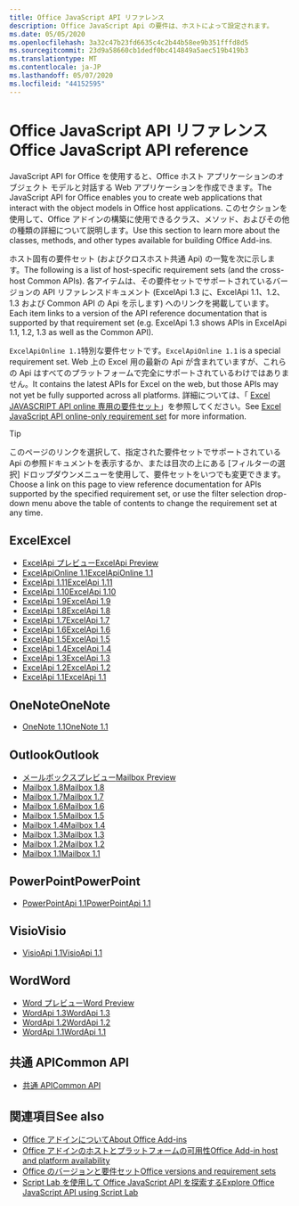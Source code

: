 ```yaml
---
title: Office JavaScript API リファレンス
description: Office JavaScript Api の要件は、ホストによって設定されます。
ms.date: 05/05/2020
ms.openlocfilehash: 3a32c47b23fd6635c4c2b44b58ee9b351fffd8d5
ms.sourcegitcommit: 23d9a58660cb1dedf0bc414849a5aec519b419b3
ms.translationtype: MT
ms.contentlocale: ja-JP
ms.lasthandoff: 05/07/2020
ms.locfileid: "44152595"
---
```

# <a name="office-javascript-api-reference"></a><span data-ttu-id="fcac1-103">Office JavaScript API リファレンス</span><span class="sxs-lookup"><span data-stu-id="fcac1-103">Office JavaScript API reference</span></span>

<span data-ttu-id="fcac1-104">JavaScript API for Office を使用すると、Office ホスト アプリケーションのオブジェクト モデルと対話する Web アプリケーションを作成できます。</span><span class="sxs-lookup"><span data-stu-id="fcac1-104">The JavaScript API for Office enables you to create web applications that interact with the object models in Office host applications.</span></span> <span data-ttu-id="fcac1-105">このセクションを使用して、Office アドインの構築に使用できるクラス、メソッド、およびその他の種類の詳細について説明します。</span><span class="sxs-lookup"><span data-stu-id="fcac1-105">Use this section to learn more about the classes, methods, and other types available for building Office Add-ins.</span></span>

<span data-ttu-id="fcac1-106">ホスト固有の要件セット (およびクロスホスト共通 Api) の一覧を次に示します。</span><span class="sxs-lookup"><span data-stu-id="fcac1-106">The following is a list of host-specific requirement sets (and the cross-host Common APIs).</span></span> <span data-ttu-id="fcac1-107">各アイテムは、その要件セットでサポートされているバージョンの API リファレンスドキュメント (ExcelApi 1.3 に、ExcelApi 1.1、1.2、1.3 および Common API の Api を示します) へのリンクを掲載しています。</span><span class="sxs-lookup"><span data-stu-id="fcac1-107">Each item links to a version of the API reference documentation that is supported by that requirement set (e.g. ExcelApi 1.3 shows APIs in ExcelApi 1.1, 1.2, 1.3 as well as the Common API).</span></span>

<span data-ttu-id="fcac1-108">`ExcelApiOnline 1.1`特別な要件セットです。</span><span class="sxs-lookup"><span data-stu-id="fcac1-108">`ExcelApiOnline 1.1` is a special requirement set.</span></span> <span data-ttu-id="fcac1-109">Web 上の Excel 用の最新の Api が含まれていますが、これらの Api はすべてのプラットフォームで完全にサポートされているわけではありません。</span><span class="sxs-lookup"><span data-stu-id="fcac1-109">It contains the latest APIs for Excel on the web, but those APIs may not yet be fully supported across all platforms.</span></span> <span data-ttu-id="fcac1-110">詳細については、「 [Excel JAVASCRIPT API online 専用の要件セット](/office/dev/add-ins/reference/requirement-sets/excel-api-online-requirement-set)」を参照してください。</span><span class="sxs-lookup"><span data-stu-id="fcac1-110">See [Excel JavaScript API online-only requirement set](/office/dev/add-ins/reference/requirement-sets/excel-api-online-requirement-set) for more information.</span></span>

> [!TIP]
> <span data-ttu-id="fcac1-111">このページのリンクを選択して、指定された要件セットでサポートされている Api の参照ドキュメントを表示するか、または目次の上にある [フィルターの選択] ドロップダウンメニューを使用して、要件セットをいつでも変更できます。</span><span class="sxs-lookup"><span data-stu-id="fcac1-111">Choose a link on this page to view reference documentation for APIs supported by the specified requirement set, or use the filter selection drop-down menu above the table of contents to change the requirement set at any time.</span></span>

## <a name="excel"></a><span data-ttu-id="fcac1-112">Excel</span><span class="sxs-lookup"><span data-stu-id="fcac1-112">Excel</span></span>

- [<span data-ttu-id="fcac1-113">ExcelApi プレビュー</span><span class="sxs-lookup"><span data-stu-id="fcac1-113">ExcelApi Preview</span></span>](/javascript/api/excel?view=excel-js-preview)
- [<span data-ttu-id="fcac1-114">ExcelApiOnline 1.1</span><span class="sxs-lookup"><span data-stu-id="fcac1-114">ExcelApiOnline 1.1</span></span>](/javascript/api/excel?view=excel-js-online)
- [<span data-ttu-id="fcac1-115">ExcelApi 1.11</span><span class="sxs-lookup"><span data-stu-id="fcac1-115">ExcelApi 1.11</span></span>](/javascript/api/excel?view=excel-js-1.11)
- [<span data-ttu-id="fcac1-116">ExcelApi 1.10</span><span class="sxs-lookup"><span data-stu-id="fcac1-116">ExcelApi 1.10</span></span>](/javascript/api/excel?view=excel-js-1.10)
- [<span data-ttu-id="fcac1-117">ExcelApi 1.9</span><span class="sxs-lookup"><span data-stu-id="fcac1-117">ExcelApi 1.9</span></span>](/javascript/api/excel?view=excel-js-1.9)
- [<span data-ttu-id="fcac1-118">ExcelApi 1.8</span><span class="sxs-lookup"><span data-stu-id="fcac1-118">ExcelApi 1.8</span></span>](/javascript/api/excel?view=excel-js-1.8)
- [<span data-ttu-id="fcac1-119">ExcelApi 1.7</span><span class="sxs-lookup"><span data-stu-id="fcac1-119">ExcelApi 1.7</span></span>](/javascript/api/excel?view=excel-js-1.7)
- [<span data-ttu-id="fcac1-120">ExcelApi 1.6</span><span class="sxs-lookup"><span data-stu-id="fcac1-120">ExcelApi 1.6</span></span>](/javascript/api/excel?view=excel-js-1.6)
- [<span data-ttu-id="fcac1-121">ExcelApi 1.5</span><span class="sxs-lookup"><span data-stu-id="fcac1-121">ExcelApi 1.5</span></span>](/javascript/api/excel?view=excel-js-1.5)
- [<span data-ttu-id="fcac1-122">ExcelApi 1.4</span><span class="sxs-lookup"><span data-stu-id="fcac1-122">ExcelApi 1.4</span></span>](/javascript/api/excel?view=excel-js-1.4)
- [<span data-ttu-id="fcac1-123">ExcelApi 1.3</span><span class="sxs-lookup"><span data-stu-id="fcac1-123">ExcelApi 1.3</span></span>](/javascript/api/excel?view=excel-js-1.3)
- [<span data-ttu-id="fcac1-124">ExcelApi 1.2</span><span class="sxs-lookup"><span data-stu-id="fcac1-124">ExcelApi 1.2</span></span>](/javascript/api/excel?view=excel-js-1.2)
- [<span data-ttu-id="fcac1-125">ExcelApi 1.1</span><span class="sxs-lookup"><span data-stu-id="fcac1-125">ExcelApi 1.1</span></span>](/javascript/api/excel?view=excel-js-1.1)

## <a name="onenote"></a><span data-ttu-id="fcac1-126">OneNote</span><span class="sxs-lookup"><span data-stu-id="fcac1-126">OneNote</span></span>

- [<span data-ttu-id="fcac1-127">OneNote 1.1</span><span class="sxs-lookup"><span data-stu-id="fcac1-127">OneNote 1.1</span></span>](/javascript/api/onenote?view=onenote-js-1.1)

## <a name="outlook"></a><span data-ttu-id="fcac1-128">Outlook</span><span class="sxs-lookup"><span data-stu-id="fcac1-128">Outlook</span></span>

- [<span data-ttu-id="fcac1-129">メールボックスプレビュー</span><span class="sxs-lookup"><span data-stu-id="fcac1-129">Mailbox Preview</span></span>](/javascript/api/outlook?view=outlook-js-preview)
- [<span data-ttu-id="fcac1-130">Mailbox 1.8</span><span class="sxs-lookup"><span data-stu-id="fcac1-130">Mailbox 1.8</span></span>](/javascript/api/outlook?view=outlook-js-1.8)
- [<span data-ttu-id="fcac1-131">Mailbox 1.7</span><span class="sxs-lookup"><span data-stu-id="fcac1-131">Mailbox 1.7</span></span>](/javascript/api/outlook?view=outlook-js-1.7)
- [<span data-ttu-id="fcac1-132">Mailbox 1.6</span><span class="sxs-lookup"><span data-stu-id="fcac1-132">Mailbox 1.6</span></span>](/javascript/api/outlook?view=outlook-js-1.6)
- [<span data-ttu-id="fcac1-133">Mailbox 1.5</span><span class="sxs-lookup"><span data-stu-id="fcac1-133">Mailbox 1.5</span></span>](/javascript/api/outlook?view=outlook-js-1.5)
- [<span data-ttu-id="fcac1-134">Mailbox 1.4</span><span class="sxs-lookup"><span data-stu-id="fcac1-134">Mailbox 1.4</span></span>](/javascript/api/outlook?view=outlook-js-1.4)
- [<span data-ttu-id="fcac1-135">Mailbox 1.3</span><span class="sxs-lookup"><span data-stu-id="fcac1-135">Mailbox 1.3</span></span>](/javascript/api/outlook?view=outlook-js-1.3)
- [<span data-ttu-id="fcac1-136">Mailbox 1.2</span><span class="sxs-lookup"><span data-stu-id="fcac1-136">Mailbox 1.2</span></span>](/javascript/api/outlook?view=outlook-js-1.2)
- [<span data-ttu-id="fcac1-137">Mailbox 1.1</span><span class="sxs-lookup"><span data-stu-id="fcac1-137">Mailbox 1.1</span></span>](/javascript/api/outlook?view=outlook-js-1.1)

## <a name="powerpoint"></a><span data-ttu-id="fcac1-138">PowerPoint</span><span class="sxs-lookup"><span data-stu-id="fcac1-138">PowerPoint</span></span>

- [<span data-ttu-id="fcac1-139">PowerPointApi 1.1</span><span class="sxs-lookup"><span data-stu-id="fcac1-139">PowerPointApi 1.1</span></span>](/javascript/api/powerpoint?view=powerpoint-js-1.1)

## <a name="visio"></a><span data-ttu-id="fcac1-140">Visio</span><span class="sxs-lookup"><span data-stu-id="fcac1-140">Visio</span></span>

- [<span data-ttu-id="fcac1-141">VisioApi 1.1</span><span class="sxs-lookup"><span data-stu-id="fcac1-141">VisioApi 1.1</span></span>](/javascript/api/visio?view=visio-js-1.1)

## <a name="word"></a><span data-ttu-id="fcac1-142">Word</span><span class="sxs-lookup"><span data-stu-id="fcac1-142">Word</span></span>

- [<span data-ttu-id="fcac1-143">Word プレビュー</span><span class="sxs-lookup"><span data-stu-id="fcac1-143">Word Preview</span></span>](/javascript/api/word?view=word-js-preview)
- [<span data-ttu-id="fcac1-144">WordApi 1.3</span><span class="sxs-lookup"><span data-stu-id="fcac1-144">WordApi 1.3</span></span>](/javascript/api/word?view=word-js-1.3)
- [<span data-ttu-id="fcac1-145">WordApi 1.2</span><span class="sxs-lookup"><span data-stu-id="fcac1-145">WordApi 1.2</span></span>](/javascript/api/word?view=word-js-1.2)
- [<span data-ttu-id="fcac1-146">WordApi 1.1</span><span class="sxs-lookup"><span data-stu-id="fcac1-146">WordApi 1.1</span></span>](/javascript/api/word?view=word-js-1.1)

## <a name="common-api"></a><span data-ttu-id="fcac1-147">共通 API</span><span class="sxs-lookup"><span data-stu-id="fcac1-147">Common API</span></span>

- [<span data-ttu-id="fcac1-148">共通 API</span><span class="sxs-lookup"><span data-stu-id="fcac1-148">Common API</span></span>](/javascript/api/office?view=common-js)

## <a name="see-also"></a><span data-ttu-id="fcac1-149">関連項目</span><span class="sxs-lookup"><span data-stu-id="fcac1-149">See also</span></span>

- [<span data-ttu-id="fcac1-150">Office アドインについて</span><span class="sxs-lookup"><span data-stu-id="fcac1-150">About Office Add-ins</span></span>](/office/dev/add-ins/overview)
- [<span data-ttu-id="fcac1-151">Office アドインのホストとプラットフォームの可用性</span><span class="sxs-lookup"><span data-stu-id="fcac1-151">Office Add-in host and platform availability</span></span>](/office/dev/add-ins/overview/office-add-in-availability)
- [<span data-ttu-id="fcac1-152">Office のバージョンと要件セット</span><span class="sxs-lookup"><span data-stu-id="fcac1-152">Office versions and requirement sets</span></span>](/office/dev/add-ins/develop/office-versions-and-requirement-sets)
- [<span data-ttu-id="fcac1-153">Script Lab を使用して Office JavaScript API を探索する</span><span class="sxs-lookup"><span data-stu-id="fcac1-153">Explore Office JavaScript API using Script Lab</span></span>](/office/dev/add-ins/overview/explore-with-script-lab)
